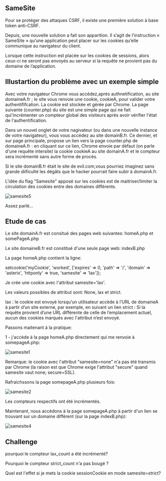 ## SameSite

Pour se protéger des attaques CSRF, il existe une première solution à base token anti-CSRF. 

Depuis, une nouvelle solution a fait son apparition. Il s’agit de l’instruction « SameSite » qu’une application peut placer sur les cookies qu’elle communique au navigateur du client.

Lorsque cette instruction est placée sur les cookies de sessions, alors ceux-ci ne seront pas envoyés au serveur si la requête ne provient pas du domaine de l’application. 

## Illustartion du problème avec un exemple simple

Avec votre navigateur Chrome vous accédez,après authnetification, au site domaineA.fr ; le site vous renvoie une cookie, cookieA, pour valider votre authentififcation. La cookie est stockée et gérée par Chrome. La page suivante (counter.php) du site est une simple page qui ne fait qui'incrémenter un compteur global des visiteurs après avoir vérifier l'état de l'authentification.

Dans un nouvel onglet de votre nagivateur (ou dans une nouvelle instance de votre navigateur), vous vous accédez au site domainB.fr. Ce dernier, et sur page principale, propose un lien vers la page counter.php de domaineA.fr : en cliquant sur ce lien, Chrome envoie par défaut (on parle d'une requête intersite) la cookie cookieA au site domainA.fr et le compteur sera incrémenté sans autre forme de procès.

Si le site domainB.fr était le site de evil.com,vous pourriez imaginez sans grande diificulté les dégâts que le hacker pourrait faire subir à domainA.fr.

L'idée du flag "Samesite" apposé sur les cookies est de maitriser/limiter la circulation des cookies entre des domaines différents. 

![samesite5](https://github.com/aabda2000/sti3a-security/assets/38082725/0a8139be-eef7-4974-bfe0-866978366f91)


Assez parlé...

## Etude de cas

Le site domainA.fr est consitué des pages web suivantes:
homeA.php et somePageA.php

Le site domaineB.fr est constitué d'une seule page web: indexB.php

La page homeA.php contient la ligne:

setcookie('myCookie', 'worked', ['expires' => 0, 'path' => '/', 'domain' => 'asterix',  'httponly' => true, 'samesite' => 'lax']);

Je crée une cookie avec l'attribut samesite='lax'.

Les valeurs possibles de attribut sont: None, lax et strict.

lax : le cookie est envoyé lorsqu’un utilisateur accède à l’URL de domaineA à partir d’un site externe, par exemple, en suivant un lien
strict : Si la requête provient d’une URL différente de celle de l’emplacement actuel, aucun des cookies marqués avec l'attribut n’est envoyé.

Passons maitenant à la pratique:

1 - j'accède à la page homeA.php directement qui me renvoie à somepageA.php:

![samesite1](https://github.com/aabda2000/sti3a-security/assets/38082725/6defcacb-7cf9-493b-aedd-81ca0863657f)

Remarque: le cookie avec l'attribut "samesite=none" n'a pas été transmis par Chrome (la raison est que Chrome exige l'attribut "secure" quand samesite vaut none; secure=SSL).

Rafraichssons la page somepageA.php plusieurs fois:

![samesite2](https://github.com/aabda2000/sti3a-security/assets/38082725/b18d7deb-1954-4589-8267-667cc4844ebe)


Les compteurs respectifs ont été incrémentés.


Maintenant, nous accédons à la page somepageA.php à partir d'un lien se trouvant sur un domaine différent (sur la page indexB.php):

![samesite4](https://github.com/aabda2000/sti3a-security/assets/38082725/a71bf525-a0d0-43ad-aea7-b0ba7fa4cd23)

## Challenge

pourquoi le compteur lax_count a été incrémenté?

Pourquoi le compteur strict_count n'a pas bougé ?

Quel est l'effet si je  mets la cookie sessionCookie en mode samesite=strict?




